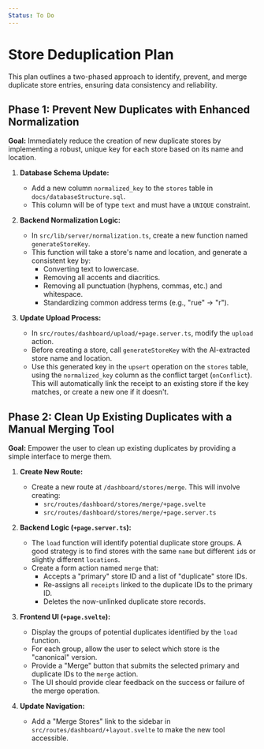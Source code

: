 ```yaml
---
Status: To Do
---
```


# Store Deduplication Plan

This plan outlines a two-phased approach to identify, prevent, and merge duplicate store entries, ensuring data consistency and reliability.

## Phase 1: Prevent New Duplicates with Enhanced Normalization

**Goal:** Immediately reduce the creation of new duplicate stores by implementing a robust, unique key for each store based on its name and location.

1.  **Database Schema Update:**
    *   Add a new column `normalized_key` to the `stores` table in `docs/databaseStructure.sql`.
    *   This column will be of type `text` and must have a `UNIQUE` constraint.

2.  **Backend Normalization Logic:**
    *   In `src/lib/server/normalization.ts`, create a new function named `generateStoreKey`.
    *   This function will take a store's name and location, and generate a consistent key by:
        *   Converting text to lowercase.
        *   Removing all accents and diacritics.
        *   Removing all punctuation (hyphens, commas, etc.) and whitespace.
        *   Standardizing common address terms (e.g., "rue" -> "r").

3.  **Update Upload Process:**
    *   In `src/routes/dashboard/upload/+page.server.ts`, modify the `upload` action.
    *   Before creating a store, call `generateStoreKey` with the AI-extracted store name and location.
    *   Use this generated key in the `upsert` operation on the `stores` table, using the `normalized_key` column as the conflict target (`onConflict`). This will automatically link the receipt to an existing store if the key matches, or create a new one if it doesn't.

## Phase 2: Clean Up Existing Duplicates with a Manual Merging Tool

**Goal:** Empower the user to clean up existing duplicates by providing a simple interface to merge them.

1.  **Create New Route:**
    *   Create a new route at `/dashboard/stores/merge`. This will involve creating:
        *   `src/routes/dashboard/stores/merge/+page.svelte`
        *   `src/routes/dashboard/stores/merge/+page.server.ts`

2.  **Backend Logic (`+page.server.ts`):**
    *   The `load` function will identify potential duplicate store groups. A good strategy is to find stores with the same `name` but different `id`s or slightly different `location`s.
    *   Create a form action named `merge` that:
        *   Accepts a "primary" store ID and a list of "duplicate" store IDs.
        *   Re-assigns all `receipts` linked to the duplicate IDs to the primary ID.
        *   Deletes the now-unlinked duplicate store records.

3.  **Frontend UI (`+page.svelte`):**
    *   Display the groups of potential duplicates identified by the `load` function.
    *   For each group, allow the user to select which store is the "canonical" version.
    *   Provide a "Merge" button that submits the selected primary and duplicate IDs to the `merge` action.
    *   The UI should provide clear feedback on the success or failure of the merge operation.

4.  **Update Navigation:**
    *   Add a "Merge Stores" link to the sidebar in `src/routes/dashboard/+layout.svelte` to make the new tool accessible.

